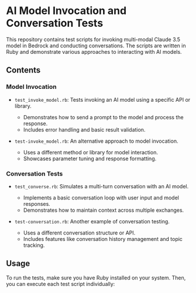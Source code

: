 # AI Model Invocation and Conversation Tests

This repository contains test scripts for invoking multi-modal Claude 3.5 model in Bedrock and conducting conversations. The scripts are written in Ruby and demonstrate various approaches to interacting with AI models.

## Contents

### Model Invocation 

- `test_invoke_model.rb`: Tests invoking an AI model using a specific API or library.
  - Demonstrates how to send a prompt to the model and process the response.
  - Includes error handling and basic result validation.

- `test-invoke_model.rb`: An alternative approach to model invocation.
  - Uses a different method or library for model interaction.
  - Showcases parameter tuning and response formatting.

### Conversation Tests

- `test_converse.rb`: Simulates a multi-turn conversation with an AI model.
  - Implements a basic conversation loop with user input and model responses.
  - Demonstrates how to maintain context across multiple exchanges.

- `test-conversation.rb`: Another example of conversation testing.
  - Uses a different conversation structure or API.
  - Includes features like conversation history management and topic tracking.

## Usage

To run the tests, make sure you have Ruby installed on your system. Then, you can execute each test script individually:
